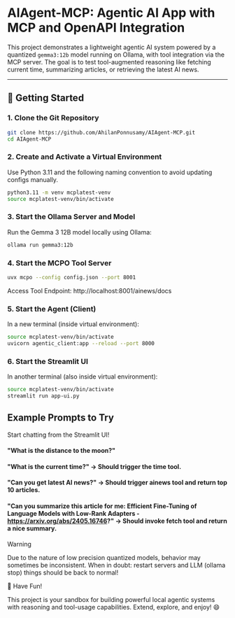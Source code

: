 # AIAgent-MCP: Agentic AI App with MCP and OpenAPI Integration

This project demonstrates a lightweight agentic AI system powered by a quantized `gemma3:12b` model running on Ollama, with tool integration via the MCP server. The goal is to test tool-augmented reasoning like fetching current time, summarizing articles, or retrieving the latest AI news.

---

## 🚀 Getting Started

### 1. Clone the Git Repository

```bash
git clone https://github.com/AhilanPonnusamy/AIAgent-MCP.git
cd AIAgent-MCP
```
### 2. Create and Activate a Virtual Environment

Use Python 3.11 and the following naming convention to avoid updating configs manually.
```bash
python3.11 -m venv mcplatest-venv
source mcplatest-venv/bin/activate
```
### 3. Start the Ollama Server and Model

Run the Gemma 3 12B model locally using Ollama:
```bash
ollama run gemma3:12b
```
### 4. Start the MCPO Tool Server
```bash
uvx mcpo --config config.json --port 8001
```
Access Tool Endpoint: http://localhost:8001/ainews/docs

### 5. Start the Agent (Client)

In a new terminal (inside virtual environment):
```bash
source mcplatest-venv/bin/activate
uvicorn agentic_client:app --reload --port 8000
```
### 6. Start the Streamlit UI

In another terminal (also inside virtual environment):
```bash
source mcplatest-venv/bin/activate
streamlit run app-ui.py
```
## Example Prompts to Try

Start chatting from the Streamlit UI!

#### "What is the distance to the moon?"

#### "What is the current time?" → Should trigger the time tool.

#### "Can you get latest AI news?" → Should trigger ainews tool and return top 10 articles.

#### "Can you summarize this article for me: Efficient Fine-Tuning of Language Models with Low-Rank Adapters - https://arxiv.org/abs/2405.16746?" → Should invoke fetch tool and return a nice summary.

>[!WARNING]
> Due to the nature of low precision quantized models, behavior may sometimes be inconsistent. When in doubt: restart servers and LLM (ollama stop)
> things should be back to normal!

🎉 Have Fun!

This project is your sandbox for building powerful local agentic systems with reasoning and tool-usage capabilities. Extend, explore, and enjoy! 😄



